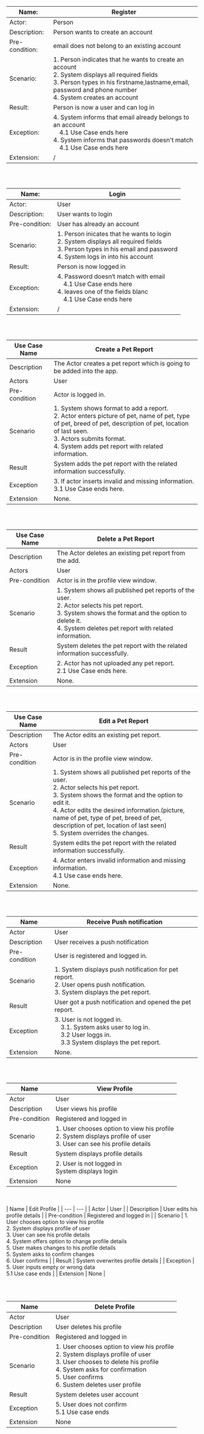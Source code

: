 
| Name: | Register |
| --- | --- |
| Actor: | Person |
| Description: | Person wants to create an account |
| Pre-condition: | email does not belong to an existing account |
| Scenario: | 1. Person indicates that he wants to create an account<br />2. System displays all required fields<br />3. Person types in his firstname,lastname,email, password and phone number<br /> 4. System creates an account |
| Result: | Person is now a user and can log in<br />
| Exception: | 4. System informs that email already belongs to an account<br />&emsp;4.1 Use Case ends here<br />4. System informs that passwords doesn't match<br />&emsp;4.1 Use Case ends here |
| Extension: | / |

<br /><br />

| Name: | Login |
| --- | --- |
| Actor: | User |
| Description: | User wants to login |
| Pre-condition: | User has already an account |
| Scenario: | 1. Person inicates that he wants to login<br />2. System displays all required fields<br />3. Person types in his email and password <br /> 4. System logs in into his account |
| Result: | Person is now logged in<br />
| Exception: | 4. Password doesn‘t match with email<br />&emsp;4.1 Use Case ends here<br />4. leaves one of the fields blanc<br />&emsp;4.1 Use Case ends here |
| Extension: | / |

<br /><br />


| Use Case Name 	| Create a Pet Report                                                                                                                                                                                                                               	|
|---------------	|---------------------------------------------------------------------------------------------------------------------------------------------------------------------------------------------------------------------------------------------------	|
| Description   	| The Actor creates a pet report which is going to be added into the app. 	|
| Actors        	| User	|
| Pre-condition 	| Actor is logged in.           	|
| Scenario      	| 1. System shows format to add a report.<br>2. Actor enters picture of pet, name of pet, type of pet, breed of pet, description of pet, location of last seen.<br>3. Actors submits format.<br>4. System adds pet report with related information. 	|
| Result        	| System adds the pet report with the related information successfully.   |
| Exception    	| 3. If actor inserts invalid and missing information.<br>3.1 Use Case ends here.    	|
| Extension | None.     |
<br /><br />

| Use Case Name 	| Delete a Pet Report                                                                                                                                                                                             	|
|---------------	|-----------------------------------------------------------------------------------------------------------------------------------------------------------------------------------------------------------------	|
| Description   	| The Actor deletes an existing pet report from the add.	|
| Actors        	| User  	|
| Pre-condition 	| Actor is in the profile view window. 	|
| Scenario      	| 1. System shows all published pet reports of the user.<br>2. Actor selects his pet report.<br>3. System shows the format and the option to delete it.<br>4. System deletes pet report with related information. 	|
| Result        	| System deletes the pet report with the related information successfully.	|
| Exception    	| 2. Actor has not uploaded any pet report.<br> 2.1 Use Case ends here.  	|     
| Extension | None.     |
<br /><br />

| Use Case Name 	| Edit a Pet Report                                                                                                                                                                                                                                                                                                              	|
|---------------	|--------------------------------------------------------------------------------------------------------------------------------------------------------------------------------------------------------------------------------------------------------------------------------------------------------------------------------	|
| Description   	| The Actor edits an existing pet report.  	|
| Actors        	| User    |
| Pre-condition 	| Actor is in the profile view window.        	|
| Scenario      	| 1. System shows all published pet reports of the user.<br>2. Actor selects his pet report.<br>3. System shows the format and the option to edit it.<br>4. Actor edits the desired information.(picture, name of pet, type of pet, breed of pet, description of pet, location of last seen)<br>5. System overrides the changes. 	|
| Result        	| System edits the pet report with the related information successfully.    	|
| Exception    	| 4. Actor enters invalid information and missing information.<br>4.1 Use case ends here.    	|
| Extension | None.     |


<br /><br />

| Name | <div id="receivePushNotification"> Receive Push notification  </div>                                                                                                                                                           |
| -------- |--------------------------------------------------------------------------------------------------------------------------------------------------------------------------|
| Actor | User  |
| Description | User receives a push notification   |
| Pre-condition | User is registered and logged in.   |
| Scenario | 1. System displays push notification for pet report.<br>2. User opens push notification.<br>3. System displays the pet report.|
| Result | User got a push notification and opened the pet report.       |
| Exception | 3. User is not logged in. <br> &emsp;3.1. System asks user to log in.<br>&emsp;3.2 User loggs in.    <br>&emsp;3.3 System displays the pet report.            |
| Extension | None.     |


<br /><br />


| Name | View Profile |
| --- | --- |
| Actor | User |
| Description | User views his profile |
| Pre-condition | Registered and logged in |
| Scenario | 1. User chooses option to view his profile <br />2. System displays profile of user <br /> 3. User can see his profile details |
| Result | System displays profile details |
| Exception | 2. User is not logged in <br> System displays login |
| Extension | None |


<br /><br />
| Name | Edit Profile |
| --- | --- |
| Actor | User |
| Description | User edits his profile details |
| Pre-condition | Registered and logged in |
| Scenario | 1. User chooses option to view his profile <br />2. System displays profile of user <br /> 3. User can see his profile details <br> 4. System offers option to change profile details <br> 5. User makes changes to his profile details <br> 5. System asks to confirm changes <br> 6. User confirms |
| Result | System overwrites profile details |
| Exception | 5. User inputs empty or wrong data <br> 5.1 Use case ends |
| Extension | None |


<br /><br />

| Name | Delete Profile |
| --- | --- |
| Actor | User |
| Description | User deletes his profile |
| Pre-condition | Registered and logged in |
| Scenario | 1. User chooses option to view his profile <br />2. System displays profile of user <br /> 3. User chooses to delete his profile <br> 4. System asks for confirmation <br> 5. User confirms <br> 6. Sustem deletes user profile |
| Result | System deletes user account |
| Exception | 5. User does not confirm<br> 5.1 Use case ends|
| Extension | None |


<br /><br />
